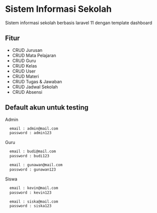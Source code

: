 # Sistem Informasi Sekolah

Sistem informasi sekolah berbasis laravel 11 dengan template dashboard

## Fitur

-   CRUD Jurusan
-   CRUD Mata Pelajaran
-   CRUD Guru
-   CRUD Kelas
-   CRUD User
-   CRUD Materi
-   CRUD Tugas & Jawaban
-   CRUD Jadwal Sekolah
-   CRUD Absensi

## Default akun untuk testing

Admin

```bash
  email : admin@mail.com
  password : admin123
```

Guru

```bash
  email : budi@mail.com
  password : budi123

  email : gunawan@mail.com
  password : gunawan123
```

Siswa

```bash
  email : kevin@mail.com
  password : kevin123

  email : siska@mail.com
  password : siska123
```
